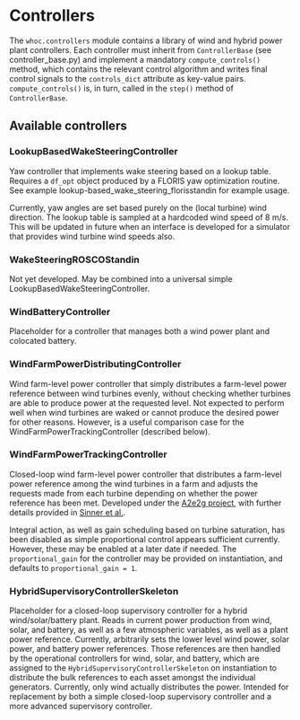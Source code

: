 # Controllers

The `whoc.controllers` module contains a library of wind and hybrid power plant
controllers. Each controller must inherit from `ControllerBase` (see 
controller_base.py) and implement a
mandatory `compute_controls()` method, which contains the relevant control 
algorithm and writes final control signals to the `controls_dict` attribute 
as key-value pairs. `compute_controls()` is, in turn, called in the `step()`
method of `ControllerBase`.

## Available controllers

### LookupBasedWakeSteeringController
Yaw controller that implements wake steering based on a lookup table. 
Requires a `df_opt` object produced by a FLORIS yaw optimization routine. See example 
lookup-based_wake_steering_florisstandin for example usage.

Currently, yaw angles are set based purely on the (local turbine) wind direction. The lookup table
is sampled at a hardcoded wind speed of 8 m/s. This will be updated in future when an interface is
developed for a simulator that provides wind turbine wind speeds also.

### WakeSteeringROSCOStandin
Not yet developed. May be combined into a universal simple LookupBasedWakeSteeringController.

### WindBatteryController
Placeholder for a controller that manages both a wind power plant and colocated
battery.

### WindFarmPowerDistributingController

Wind farm-level power controller that simply distributes a farm-level power 
reference between wind turbines evenly, without checking whether turbines are 
able to produce power at the requested level. Not expected to perform well when
wind turbines are waked or cannot produce the desired power for other reasons. 
However, is a useful comparison case for the WindFarmPowerTrackingController 
(described below).

### WindFarmPowerTrackingController

Closed-loop wind farm-level power controller that distributes a farm-level 
power reference among the wind turbines in a farm and adjusts the requests made
from each turbine depending on whether the power reference has been met. 
Developed under the [A2e2g project](https://github.com/NREL/a2e2g), with 
further details provided in 
[Sinner et al.](https://pubs.aip.org/aip/jrse/article/15/5/053304/2913100).

Integral action, as well as gain scheduling based on turbine saturation, has been disabled as 
simple proportional control appears sufficient currently. However, these may be enabled at a 
later date if needed. The `proportional_gain` for the controller may be provided on instantiation,
and defaults to `proportional_gain = 1`.

### HybridSupervisoryControllerSkeleton

Placeholder for a closed-loop supervisory controller for a hybrid wind/solar/battery plant.
Reads in current power production from wind, solar, and battery, as well as a few atmospheric
variables, as well as a plant power reference. Currently, arbitrarily sets the lower level wind 
power, solar power, and battery power references. Those references are then handled by the
operational controllers for wind, solar, and battery, which are assigned to the
`HybridSupervisoryControllerSkeleton` on instantiation to distribute the bulk references to each
asset amongst the individual generators. Currently, only wind actually distributes the power. 
Intended for replacement by both a simple closed-loop supervisory controller and a more advanced
supervisory controller.
